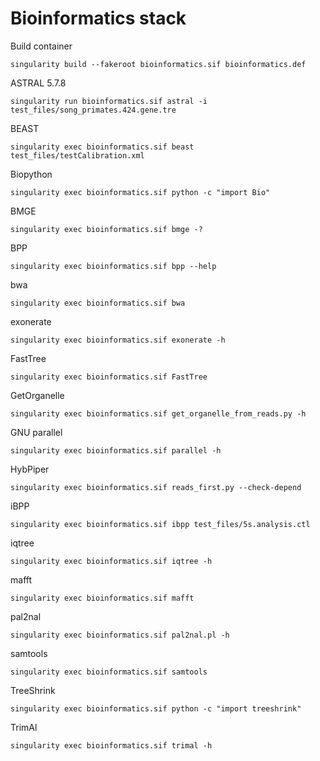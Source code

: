 # Bioinformatics stack

Build container
```
singularity build --fakeroot bioinformatics.sif bioinformatics.def
```

ASTRAL 5.7.8
```
singularity run bioinformatics.sif astral -i test_files/song_primates.424.gene.tre 
```

BEAST
```
singularity exec bioinformatics.sif beast test_files/testCalibration.xml
```

Biopython
```
singularity exec bioinformatics.sif python -c "import Bio"
```

BMGE
```
singularity exec bioinformatics.sif bmge -?
```

BPP
```
singularity exec bioinformatics.sif bpp --help
```

bwa
```
singularity exec bioinformatics.sif bwa
```

exonerate
```
singularity exec bioinformatics.sif exonerate -h
```

FastTree
```
singularity exec bioinformatics.sif FastTree
```

GetOrganelle
```
singularity exec bioinformatics.sif get_organelle_from_reads.py -h
```

GNU parallel
```
singularity exec bioinformatics.sif parallel -h
```

HybPiper
```
singularity exec bioinformatics.sif reads_first.py --check-depend
```

iBPP
```
singularity exec bioinformatics.sif ibpp test_files/5s.analysis.ctl 
```

iqtree
```
singularity exec bioinformatics.sif iqtree -h
```

mafft
```
singularity exec bioinformatics.sif mafft
```

pal2nal
```
singularity exec bioinformatics.sif pal2nal.pl -h
```

samtools
```
singularity exec bioinformatics.sif samtools
```

TreeShrink
```
singularity exec bioinformatics.sif python -c "import treeshrink"
```

TrimAl
```
singularity exec bioinformatics.sif trimal -h
```
